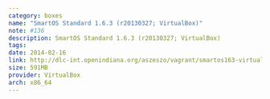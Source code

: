 ```yaml
---
category: boxes
name: "SmartOS Standard 1.6.3 (r20130327; VirtualBox)"
note: #136
description: SmartOS Standard 1.6.3 (r20130327; VirtualBox)
tags:
date: 2014-02-16
link: http://dlc-int.openindiana.org/aszeszo/vagrant/smartos163-virtualbox-20130327.box
size: 591MB
provider: VirtualBox
arch: x86_64
---
```

